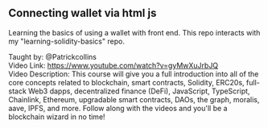 ## Connecting wallet via html js   

Learning the basics of using a wallet with front end. This repo interacts with my "learning-solidity-basics" repo.

Taught by: @Patrickcollins</br>
Video Link: <https://www.youtube.com/watch?v=gyMwXuJrbJQ></br>
Video Description: This course will give you a full introduction into all of the core concepts related to blockchain, smart contracts, Solidity, ERC20s, full-stack Web3 dapps, decentralized finance (DeFi), JavaScript, TypeScript, Chainlink, Ethereum, upgradable smart contracts, DAOs, the graph, moralis, aave, IPFS, and more. Follow along with the videos and you'll be a blockchain wizard in no time!